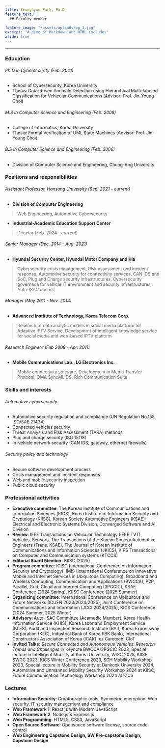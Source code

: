 ```yaml
---
title: Seunghyun Park, Ph.D
feature_text: |
  ## Faculty member

feature_image: "/assets/uploads/bg_3.jpg"
excerpt: "A demo of Markdown and HTML includes"
aside: true
---
```


* * *

### Education
###### Ph.D in Cybersecurity (Feb. 2021)
* School of Cybersecurity, Korea University
* Thesis: Data-driven Anomaly Detection using Hierarchical Multi-labeled Classification for Vehicular Communications (Advisor: Prof. Jin-Young Choi)

###### M.S in Computer Science and Engineering (Feb. 2008)
* College of Informatics, Korea University
* Thesis: Formal Verification of UML State Machines (Advisor: Prof. Jin-Young Choi)

###### B.S in Computer Science and Engineering (Feb. 2006)
* Division of Computer Science and Engineering, Chung-Ang University

### Positions and responsibilities
###### Assistant Professor, Hansung University (Sep. 2021 - _current_)
* **Division of Computer Engineering**
> Web Engineering, Automotive Cybersecurity
* **Industrial-Academic Education Support Center**
> Director (Feb. 2024 - _current_)

###### Senior Manager (Dec. 2014 - Aug. 2021)
* **Hyundai Security Center, Hyundai Motor Company and Kia**
> Cybersecurity crisis management, Risk assessment and incident response, Automotive security for connectivity services, CAN IDS and SoC, Plug and Charge security infrastructures, Cybersecurity governace for vehicle IT environment and security infrastructures, Auto-ISAC council

###### Manager (May 2011 - Nov. 2014)
* **Advanced Institute of Technology, Korea Telecom Corp.**
> Research of data analytic models in social media platform for Adaptive IPTV Service, Developmrnt of intelligent knowledge service for social media and web-based IPTV platform

###### Research Engineer (Feb 2008 - Apr. 2011)
* **Mobile Communications Lab., LG Electronics Inc.**
> Mobile connectivity software, Development in Media Transfer Protocol, OMA SyncML DS, Rich Communication Suite

### Skills and interests
###### Automotive cybersecurity
* Automotive security regulation and compliance (UN Regulation No.155, ISO/SAE 21434)
* Connected vehicles security
* Threat Analysis and Risk Assessment (TARA) methods
* Plug and charge security (ISO 15118)
* In-vehicle network security (CAN IDS, gateway, ethernet firewalls)

###### Security policy and technology
* Secure software development process
* Crisis management and incident responses
* Web and mobile security inspection
* Public cloud security

### Professional activities
* **Executive committee**: The Korean Institute of Communications and Information Sciences (KICS), Korea Institute of Information Security and Cryptology (KIISC), Korean Society Automotive Engineers (KSAE): Electrical and Electronic Systems Division, Converged Software and AI Division
* **Review**: IEEE Transactions on Vehicular Technology (IEEE TVT), Vehicles, Sensors, The Transactions of the Korean Society Automotive Engineers (Trans. KSAE), The Journal of Korean Institute of Communications and Information Sciences (JKICS), KIPS Transactions on Computer and Communication systems (KTCCS)
* **Editorial Board Member**: KIISC (2025)
* **Program committee**: ICISC (International Conference on Information Security and Cryptology), IMIS (International Conference on Innovative Mobile and Internet Services in Ubiquitous Computing), Broadband and Wireless Computing, Communication and Applications (BWCCA), P2P, Parallel, Grid, Cloud and Internet Computing (3PGCIC), KSAE Conference (2024 Spring), KIISC Conference (2025 Summer)
* **Organizing committee**: International Conference on Ubiquitous and Future Networks (ICUFN 2023/2024/2025), Joint Conference on Communications and Information (JCCI 2024/2025), KICS Conference (2024 Summer, 2025 Winter)
* **Advisory**: Auto-ISAC Committee (Acamedic Member), Korea Health Information Service (KHIS), Korea Labor and Employment Service (KLES), Audit and Inspection Research Institute (BAI), Korea Expressway Corporation (KEC), Industrial Bank of Korea (IBK Bank), International Constructors Association of Korea (ICAK), ez Caretech, CIoT
* **Invited Talks**: _Secure Connected and Autonomous Vehicles: Research Trends and Challenges_ in Keynote BWCCA/3PGCIC 2023, Special lecture in Intelligent Mobility at Korea University, WISC 2023, KIISE SWCC 2023, KICS Winter Conference 2023, SCH Mobility Workshop 2023, Special lecture in Mobility Security at Dankook University 2024, Automotive and Unmanned Mobility Security Workshop 2024 at KIISC, Future Communication Technology Workshop 2024 at KICS

### Lectures
* **Information Security**: Cryptographic tools, Symmetric encryption, Web security, IT security management and compliance
* **Web Framework 1**: React.js with Modern JavaScript
* **Web Framework 2**: Node.js & Express.js
* **Web Programming**: HTML5, CSS3, JavaScript
* **Open Source Software**: Opensouce software license, source code control
* **Web Engineering Capstone Design, SW Pre-capstone Design, Capstone Design**

<!--

[A link](https://david.darn.es "A link")

Lorem ipsum dolor sit amet, consectetur adip* isicing elit, sed do eiusmod *tempor incididunt ut labore et dolore magna aliqua.

Duis aute irure dolor in [A link](https://david.darn.es "A link") reprehenderit in voluptate velit esse cillum **bold text** dolore eu fugiat nulla pariatur. Excepteur span element sint occaecat cupidatat non proident, sunt _italicised text_ in culpa qui officia deserunt mollit anim id `some code` est laborum.

* An item
* An item
* An item
* An item
* An item

1. Item one
2. Item two
3. Item three
4. Item four
5. Item five

> A simple blockquote

Some HTML...

``` html
<blockquote cite="http://www.imdb.com/title/tt0284978/quotes/qt1375101">
  <p>You planning a vacation, Mr. Sullivan?</p>
  <footer>
    <a href="http://www.imdb.com/title/tt0284978/quotes/qt1375101">Sunways Security Guard</a>
  </footer>
</blockquote>
```

...CSS...

``` css
blockquote {
  text-align: center;
  font-weight: bold;
}
blockquote footer {
  font-size: .8rem;
}
```

...and JavaScript

``` js
const blockquote = document.querySelector("blockquote")
const bolden = (keyString, string) =>
  string.replace(new RegExp(keyString, 'g'), '<strong>'+keyString+'</strong>')

blockquote.innerHTML = bolden("Mr. Sullivan", blockquote.innerHTML)
```

`Single line of code`

## HTML Includes

### Contact form

{% include site-form.html %}

``` html
{% raw %}{% include site-form.html %}{% endraw %}
```

### Demo map embed

{% include map.html id="1UT-2Z-Vg_MG_TrS5X2p8SthsJhc" title="Coffee shop map" %}

``` html
{% raw %}{% include map.html id="XXXXXX" title="Coffee shop map" %}{% endraw %}
```

### Button include

{% include button.html text="A button" link="https://david.darn.es" %}

{% include button.html text="A button with icon" link="https://twitter.com/daviddarnes" icon="twitter" %}

``` html
{% raw %}{% include button.html text="A button" link="https://david.darn.es" %}
{% include button.html text="A button with icon" link="https://twitter.com/daviddarnes" icon="twitter" %}{% endraw %}
```

### Icon include

{% include icon.html id="twitter" title="twitter" %} [{% include icon.html id="linkedin" title="twitter" %}](https://www.linkedin.com/in/daviddarnes)

``` html
{% raw %}{% include icon.html id="twitter" title="twitter" %}
[{% include icon.html id="linkedin" title="twitter" %}](https://www.linkedin.com/in/daviddarnes){% endraw %}
```

### Video include

{% include video.html id="zrkcGL5H3MU" title="Siteleaf tutorial video" %}

``` html
{% raw %}{% include video.html id="zrkcGL5H3MU" title="Siteleaf tutorial video" %}{% endraw %}
```


### Image includes

{% include figure.html image="https://picsum.photos/600/800?image=894" caption="Image with caption" width="300" height="800" %}

{% include figure.html image="https://picsum.photos/600/800?image=894" caption="Right aligned image" position="right" width="300" height="800" %}

{% include figure.html image="https://picsum.photos/600/800?image=894" caption="Left aligned image" position="left" width="300" height="800" %}

{% include figure.html image="https://picsum.photos/1600/800?image=894" alt="Image with just alt text" %}

``` html
{% raw %}{% include figure.html image="https://picsum.photos/600/800?image=894" caption="Image with caption" width="300" height="800" %}

{% include figure.html image="https://picsum.photos/600/800?image=894" caption="Right aligned image" position="right" width="300" height="800" %}

{% include figure.html image="https://picsum.photos/600/800?image=894" caption="Left aligned image" position="left" width="300" height="800" %}

{% include figure.html image="https://picsum.photos/1600/800?image=894" alt="Image with just alt text" %}{% endraw %}
```
-->
